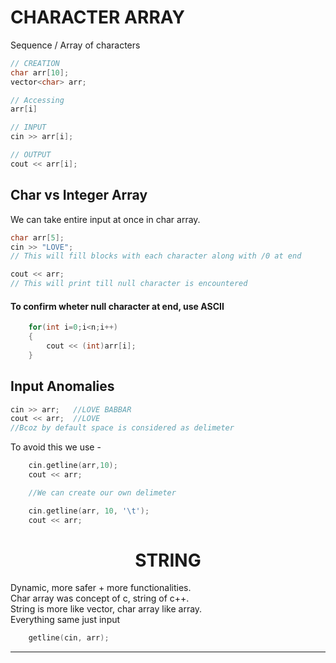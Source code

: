 # CHARACTER ARRAY
Sequence / Array of characters

```c++ 
// CREATION 
char arr[10]; 
vector<char> arr;

// Accessing
arr[i]

// INPUT
cin >> arr[i];

// OUTPUT
cout << arr[i];
```

## Char vs Integer Array
We can take entire input at once in char array.

```c++
char arr[5];
cin >> "LOVE";
// This will fill blocks with each character along with /0 at end

cout << arr;
// This will print till null character is encountered
```

#### To confirm wheter null character at end, use ASCII
```c++
    for(int i=0;i<n;i++)
    {
        cout << (int)arr[i];
    }
```



## Input Anomalies
```c++
cin >> arr;   //LOVE BABBAR
cout << arr;  //LOVE
//Bcoz by default space is considered as delimeter
```
To avoid this we use -

```c++
    cin.getline(arr,10);
    cout << arr;

    //We can create our own delimeter

    cin.getline(arr, 10, '\t');
    cout << arr;
```


# <center>STRING
Dynamic, more safer + more functionalities.  
Char array was concept of c, string of c++.  
String is more like vector, char array like array.  
Everything same just input

```c++
    getline(cin, arr);
```

---